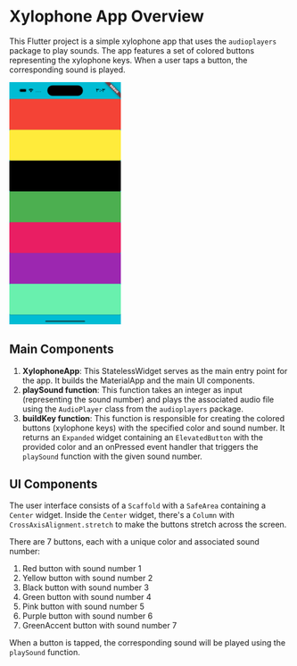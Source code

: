 # Xylophone App Overview

This Flutter project is a simple xylophone app that uses the `audioplayers` package to play sounds. The app features a set of colored buttons representing the xylophone keys. When a user taps a button, the corresponding sound is played.

<img src="Simulator Screen Shot - iPhone 14 Pro - 2023-04-28 at 15.03.56.png" alt="Xylophone App View" width="200px">

## Main Components

1. **XylophoneApp**: This StatelessWidget serves as the main entry point for the app. It builds the MaterialApp and the main UI components.
2. **playSound function**: This function takes an integer as input (representing the sound number) and plays the associated audio file using the `AudioPlayer` class from the `audioplayers` package.
3. **buildKey function**: This function is responsible for creating the colored buttons (xylophone keys) with the specified color and sound number. It returns an `Expanded` widget containing an `ElevatedButton` with the provided color and an onPressed event handler that triggers the `playSound` function with the given sound number.

## UI Components

The user interface consists of a `Scaffold` with a `SafeArea` containing a `Center` widget. Inside the `Center` widget, there's a `Column` with `CrossAxisAlignment.stretch` to make the buttons stretch across the screen.

There are 7 buttons, each with a unique color and associated sound number:

1. Red button with sound number 1
2. Yellow button with sound number 2
3. Black button with sound number 3
4. Green button with sound number 4
5. Pink button with sound number 5
6. Purple button with sound number 6
7. GreenAccent button with sound number 7

When a button is tapped, the corresponding sound will be played using the `playSound` function.
